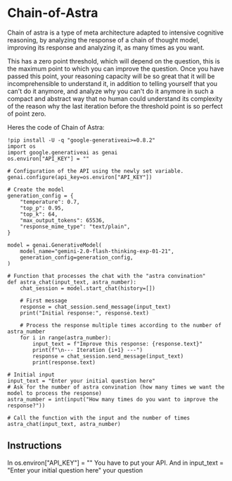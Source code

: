 # Chain-of-Astra
Chain of astra is a type of meta architecture adapted to intensive cognitive reasoning, by analyzing the response of a chain of thought model, improving its response and analyzing it, as many times as you want.

This has a zero point threshold, which will depend on the question, this is the maximum point to which you can improve the question. Once you have passed this point, your reasoning capacity will be so great that it will be incomprehensible to understand it, in addition to telling yourself that you can't do it anymore, and analyze why you can't do it anymore in such a compact and abstract way that no human could understand its complexity of the reason why the last iteration before the threshold point is so perfect of point zero.

Heres the code of Chain of Astra:

```
!pip install -U -q "google-generativeai>=0.8.2"
import os
import google.generativeai as genai
os.environ["API_KEY"] = ""

# Configuration of the API using the newly set variable.
genai.configure(api_key=os.environ["API_KEY"])

# Create the model
generation_config = {
    "temperature": 0.7,
    "top_p": 0.95,
    "top_k": 64,
    "max_output_tokens": 65536,
    "response_mime_type": "text/plain",
}

model = genai.GenerativeModel(
    model_name="gemini-2.0-flash-thinking-exp-01-21",
    generation_config=generation_config,
)

# Function that processes the chat with the "astra convination"
def astra_chat(input_text, astra_number):
    chat_session = model.start_chat(history=[])

    # First message
    response = chat_session.send_message(input_text)
    print("Initial response:", response.text)

    # Process the response multiple times according to the number of astra_number
    for i in range(astra_number):
        input_text = f"Improve this response: {response.text}"
        print(f"\n--- Iteration {i+1} ---")
        response = chat_session.send_message(input_text)
        print(response.text)

# Initial input
input_text = "Enter your initial question here"
# Ask for the number of astra convination (how many times we want the model to process the response)
astra_number = int(input("How many times do you want to improve the response?"))

# Call the function with the input and the number of times
astra_chat(input_text, astra_number)

```
## Instructions
In os.environ["API_KEY"] = "" You have to put your API. And in input_text = "Enter your initial question here" your question
